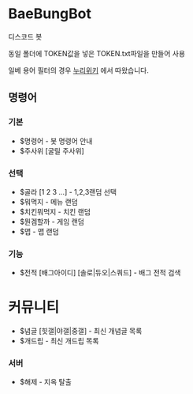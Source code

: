 # BaeBungBot
디스코드 봇

동일 폴더에 TOKEN값을 넣은 TOKEN.txt파일을 만들어 사용

일베 용어 필터의 경우 [누리위키](https://nuriwiki.net/wiki/%EC%9D%BC%EB%B2%A0%EC%A0%80%EC%9E%A5%EC%86%8C/%EC%9A%A9%EC%96%B4) 에서 따왔습니다.

## 명령어
### 기본
* $명령어 - 봇 명령어 안내
* $주사위 [굴릴 주사위]
### 선택 
* $골라 [1 2 3 ...] - 1,2,3랜덤 선택
* $뭐먹지 - 메뉴 랜덤 
* $치킨뭐먹지 - 치킨 랜덤
* $뭔겜할까 - 게임 랜덤 
* $맵 - 맵 랜덤
### 기능 
* $전적 [배그아이디] [솔로|듀오|스쿼드] - 배그 전적 검색
# 커뮤니티
* $념글 [힛갤|야갤|중갤] - 최신 개념글 목록
* $개드립 - 최신 개드립 목록 
### 서버 
* $해제 - 지옥 탈출
